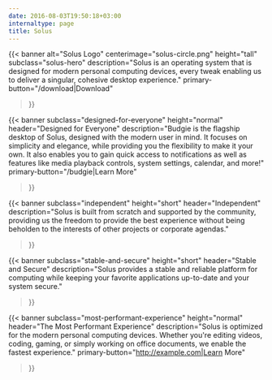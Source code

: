 ```yaml
---
date: 2016-08-03T19:50:18+03:00
internaltype: page
title: Solus
---
```


{{< banner
	alt="Solus Logo"
	centerimage="solus-circle.png"
	height="tall"
	subclass="solus-hero"
	description="Solus is an operating system that is designed for modern personal computing devices, every tweak enabling us to deliver a singular, cohesive desktop experience."
	primary-button="/download|Download"
>}}

{{< banner
	subclass="designed-for-everyone"
	height="normal"
	header="Designed for Everyone"
	description="Budgie is the flagship desktop of Solus, designed with the modern user in mind. It focuses on simplicity and elegance, while providing you the flexibility to make it your own. It also enables you to gain quick access to notifications as well as features like media playback controls, system settings, calendar, and more!"
	primary-button="/budgie|Learn More"
>}}

{{< banner
	subclass="independent"
	height="short"
	header="Independent"
	description="Solus is built from scratch and supported by the community, providing us the freedom to provide the best experience without being beholden to the interests of other projects or corporate agendas."
>}}

{{< banner
	subclass="stable-and-secure"
	height="short"
	header="Stable and Secure"
	description="Solus provides a stable and reliable platform for computing while keeping your favorite applications up-to-date and your system secure."
>}}

{{< banner
	subclass="most-performant-experience"
	height="normal"
	header="The Most Performant Experience"
	description="Solus is optimized for the modern personal computing devices. Whether you're editing videos, coding, gaming, or simply working on office documents, we enable the fastest experience."
	primary-button="http://example.com|Learn More"
>}}
